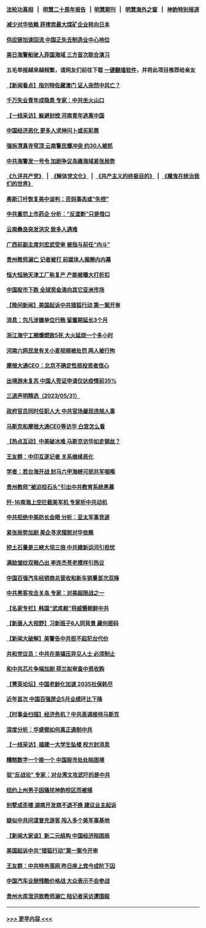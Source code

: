 #### [法轮功真相](https://github.com/gfw-breaker/truth/blob/master/README.md?t=0) &nbsp;&nbsp;|&nbsp;&nbsp; [明慧二十周年报告](https://github.com/gfw-breaker/mh-reports/blob/master/README.md?t=0) &nbsp;&nbsp;|&nbsp;&nbsp;[明慧期刊](https://github.com/gfw-breaker/mh-qikan) &nbsp;&nbsp;|&nbsp;&nbsp; [明慧海外之窗](https://github.com/gfw-breaker/mh-news/blob/master/README.md?t=0) &nbsp;&nbsp;|&nbsp;&nbsp; [神韵特别报道](https://github.com/gfw-breaker/mh-news/blob/master/shenyun.md?t=0)
#### [减少对华依赖 菲律宾最大煤矿企业转向日本](../pages/nsc413/n14008247.md?t=06020343) 
#### [供应链加速回流 中国正失去制造业中心地位](../pages/nsc413/n14008248.md?t=06020343) 
#### [美日海警船驶入菲国海域 三方首次联合演习](../pages/nsc413/n14008145.md?t=06020343) 
#### 五毛举报越来越频繁，请网友们前往下载 [一键翻墙软件](https://github.com/gfw-breaker/ssr-accounts)，并将此项目推荐给亲友
#### [【新闻看点】指刘特佐藏澳门 证人突然中风亡？](../pages/nsc413/n14008123.md?t=06020343) 
#### [千万失业青年成隐患 专家：中共坐火山口](../pages/nsc413/n14008027.md?t=06020343) 
#### [【一线采访】躲避封控 河南青年逃离中国](../pages/nsc413/n14007961.md?t=06020343) 
#### [中国经济恶化 更多人求神问卜或买彩票](../pages/nsc413/n14008046.md?t=06020343) 
#### [强拆清真寺穹顶 云南警民爆冲突 约30人被抓](../pages/nsc413/n14008044.md?t=06020343) 
#### [中共海警发一号令 加剧争议岛礁海域紧张局势](../pages/nsc413/n14007942.md?t=06020343) 
#### [《九评共产党》](https://github.com/begood0513/9ping.md/blob/master/README.md) &nbsp;|&nbsp; [《解体党文化》](../../../../jtdwh.md/blob/master/README.md)  &nbsp;|&nbsp; [《共产主义的终极目的》](../../../../gczydzjmd.md/blob/master/README.md) &nbsp;|&nbsp; [《魔鬼在统治我们的世界》](../../../../mgztzwmdsj.md/blob/master/README.md) 
#### [奥斯汀吁恢复美中谈判：否则事态或“失控”](../pages/nsc413/n14008047.md?t=06020343) 
#### [中共重罚上市药企 分析：“反垄断”只是借口](../pages/nsc413/n14007958.md?t=06020343) 
#### [云南彝良突发洪灾 致多人遇难](../pages/nsc413/n14007993.md?t=06020343) 
#### [广西前副主席刘宏武受审 被指与前任“内斗”](../pages/nsc413/n14007878.md?t=06020343) 
#### [贵州教师溺亡 记者被打 前媒体人揭圈内内幕](../pages/nsc413/n14007881.md?t=06020343) 
#### [恒大恒驰天津工厂称复产 产能被曝大打折扣](../pages/nsc413/n14007959.md?t=06020343) 
#### [中国股市下跌 全球资金涌向其它亚洲市场](../pages/nsc413/n14007952.md?t=06020343) 
#### [【晚间新闻】美国起诉中共猎狐行动 第一案开审](../pages/nsc413/n14007935.md?t=06020343) 
#### [消息：包凡涉嫌单位行贿 留置期延长3个月](../pages/nsc413/n14007770.md?t=06020343) 
#### [浙江海宁工棚爆燃致5死 大火延烧一个多小时](../pages/nsc413/n14007862.md?t=06020343) 
#### [河南六网民发有关小麦视频被处罚 两人被行拘](../pages/nsc413/n14007777.md?t=06020343) 
#### [摩根大通CEO：北京不确定性损投资者信心](../pages/nsc413/n14007800.md?t=06020343) 
#### [出境游未复苏 中国人签证申请仅达疫情前35%](../pages/nsc413/n14007763.md?t=06020343) 
#### [三退声明精选（2023/05/31）](../pages/nsc413/n14007794.md?t=06020343) 
#### [政府官员同时任职人大 中共官场屡现违规人事](../pages/nsc413/n14007743.md?t=06020343) 
#### [马斯克和摩根大通CEO等访华 白宫怎么看](../pages/nsc413/n14007549.md?t=06020343) 
#### [【热点互动】中美破冰难 马斯克访华如走钢丝？](../pages/nsc413/n14007591.md?t=06020343) 
#### [王友群：中印互逐记者 关系继续恶化](../pages/nsc413/n14007657.md?t=06020343) 
#### [学者：若台海开战 封马六甲海峡可扼共军咽喉](../pages/nsc413/n14007573.md?t=06020343) 
#### [贵州教师“被迫捡石头”引出中共教育系统黑幕](../pages/nsc413/n14007644.md?t=06020343) 
#### [歼-16南海上空拦截美军机 专家析中共动机](../pages/nsc413/n14007462.md?t=06020343) 
#### [中共拒绝中美防长会晤 分析：亚太军事竞逐](../pages/nsc413/n14007609.md?t=06020343) 
#### [紧张局势加剧 美企寻求摆脱对华依赖](../pages/nsc413/n14007653.md?t=06020343) 
#### [挖土石量是三峡大坝三倍 中共建新运河引担忧](../pages/nsc413/n14007556.md?t=06020343) 
#### [满脸皱纹双眼凸出 李连杰苍老模样引热议](../pages/nsc413/n14007583.md?t=06020343) 
#### [中国百强汽车经销商总营收和新车销量首次双降](../pages/nsc413/n14007602.md?t=06020343) 
#### [中共黑客攻击关岛 专家：对美超限战之一](../pages/nsc413/n14007253.md?t=06020343) 
#### [【名家专栏】韩国“武库舰”将威慑朝鲜中共](../pages/nsc413/n14007369.md?t=06020343) 
#### [【新唐人大视野】习新班子6人同背景 藏何密码](../pages/nsc413/n14007588.md?t=06020343) 
#### [【新闻大破解】美警告中共担不起犯台代价](../pages/nsc413/n14007516.md?t=06020343) 
#### [共和党议员：中共在美镇压异见人士 必须制止](../pages/nsc413/n14007518.md?t=06020343) 
#### [和中共芯片争端加剧 荷兰拟审查中资收购](../pages/nsc413/n14007533.md?t=06020343) 
#### [【菁英论坛】中国老龄化加速 2035社保耗尽](../pages/nsc413/n14007495.md?t=06020343) 
#### [近年首次 中国百强房企5月业绩环比下降](../pages/nsc413/n14007251.md?t=06020343) 
#### [【时事金扫描】经济危机？中共高调接待马斯克](../pages/nsc413/n14007488.md?t=06020343) 
#### [深度分析：华盛顿如何真正遏制中共](../pages/nsc413/n14007386.md?t=06020343) 
#### [【一线采访】福建一大学生坠楼 校方封消息](../pages/nsc413/n14007493.md?t=06020343) 
#### [糟糕数字一个接一个 中国股市处处陷困境](../pages/nsc413/n14007467.md?t=06020343) 
#### [驳“反战论” 专家：对台湾文攻武吓的是中共](../pages/nsc413/n14007238.md?t=06020343) 
#### [纽约上州男子因骚扰神韵校区而被捕](../pages/nsc413/n14006970.md?t=06020343) 
#### [别墅成歪楼 湖南开发商不退不换 建议业主起诉](../pages/nsc413/n14007252.md?t=06020343) 
#### [疑似中共间谍冒充游客 闯入多个美军事基地](../pages/nsc413/n14007427.md?t=06020343) 
#### [【新闻大家谈】新二元结构 中国经济陷困局](../pages/nsc413/n14007392.md?t=06020343) 
#### [美国起诉中共“猎狐行动”第一案今开审](../pages/nsc413/n14007095.md?t=06020343) 
#### [王友群：中共特务落网 昨日座上宾今成阶下囚](../pages/nsc413/n14006884.md?t=06020343) 
#### [中国汽车业掀残酷价格战 大众表示不会参战](../pages/nsc413/n14007310.md?t=06020343) 
#### [贵州水库泄洪致教师溺亡 陆记者采访遭围殴](../pages/nsc413/n14007305.md?t=06020343) 

----
#### [ >>> 更早内容 <<< ](../indexes/nsc413-earlier.md)
